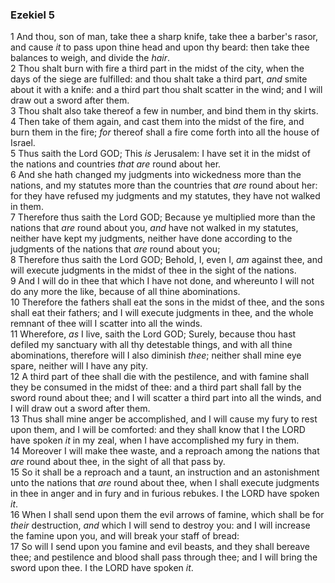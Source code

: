 ### Ezekiel 5

1 And thou, son of man, take thee a sharp knife, take thee a barber's rasor, and cause *it* to pass upon thine head and upon thy beard: then take thee balances to weigh, and divide the *hair*.  
2 Thou shalt burn with fire a third part in the midst of the city, when the days of the siege are fulfilled: and thou shalt take a third part, *and* smite about it with a knife: and a third part thou shalt scatter in the wind; and I will draw out a sword after them.  
3 Thou shalt also take thereof a few in number, and bind them in thy skirts.  
4 Then take of them again, and cast them into the midst of the fire, and burn them in the fire; *for* thereof shall a fire come forth into all the house of Israel.  
5 Thus saith the Lord GOD; This *is* Jerusalem: I have set it in the midst of the nations and countries *that are* round about her.  
6 And she hath changed my judgments into wickedness more than the nations, and my statutes more than the countries that *are* round about her: for they have refused my judgments and my statutes, they have not walked in them.  
7 Therefore thus saith the Lord GOD; Because ye multiplied more than the nations that *are* round about you, *and* have not walked in my statutes, neither have kept my judgments, neither have done according to the judgments of the nations that *are* round about you;  
8 Therefore thus saith the Lord GOD; Behold, I, even I, *am* against thee, and will execute judgments in the midst of thee in the sight of the nations.  
9 And I will do in thee that which I have not done, and whereunto I will not do any more the like, because of all thine abominations.  
10 Therefore the fathers shall eat the sons in the midst of thee, and the sons shall eat their fathers; and I will execute judgments in thee, and the whole remnant of thee will I scatter into all the winds.  
11 Wherefore, *as* I live, saith the Lord GOD; Surely, because thou hast defiled my sanctuary with all thy detestable things, and with all thine abominations, therefore will I also diminish *thee*; neither shall mine eye spare, neither will I have any pity.  
12 A third part of thee shall die with the pestilence, and with famine shall they be consumed in the midst of thee: and a third part shall fall by the sword round about thee; and I will scatter a third part into all the winds, and I will draw out a sword after them.  
13 Thus shall mine anger be accomplished, and I will cause my fury to rest upon them, and I will be comforted: and they shall know that I the LORD have spoken *it* in my zeal, when I have accomplished my fury in them.  
14 Moreover I will make thee waste, and a reproach among the nations that *are* round about thee, in the sight of all that pass by.  
15 So it shall be a reproach and a taunt, an instruction and an astonishment unto the nations that *are* round about thee, when I shall execute judgments in thee in anger and in fury and in furious rebukes. I the LORD have spoken *it*.  
16 When I shall send upon them the evil arrows of famine, which shall be for *their* destruction, *and* which I will send to destroy you: and I will increase the famine upon you, and will break your staff of bread:  
17 So will I send upon you famine and evil beasts, and they shall bereave thee; and pestilence and blood shall pass through thee; and I will bring the sword upon thee. I the LORD have spoken *it*.  
